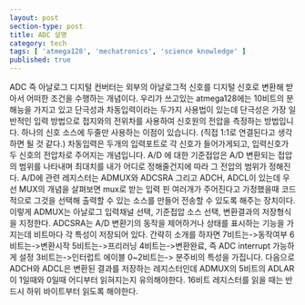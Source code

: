 ```yaml
---
layout: post
section-type: post
title: ADC 설명
category: tech
tags: [ 'atmega128', 'mechatronics', 'science knowledge' ]
published: true
---
```


ADC 즉 아날로그 디지털 컨버터는 외부의 아날로그적 신호를 디지털 신호로 변환해 받아서 어떠한 조건을 수행하는 개념이다.
우리가 쓰고있는 atmega128에는 10비트의 분해능을 가지고 있고 단극성과 차동입력이라는 두가지 사용법이 있는데 단극성은 가장 일반적인 입력 방법으로 접지와의 전위차를 사용하여 신호원의 전압을 측정하는 방법입니다. 하나의 신호 소스에 두줄만 사용하는 이점이 있습니다. (직접 1:1로 연결된다고 생각하면 될 것 같다.) 차동입력은 두개의 입력포트로 각 신호가 들어가게되고, 입력신호가 두 신호의 전압차로 주어지는 개념입니다.
A/D 에 대한 기준접압은 A/D 변환되는 접압의 범위를 나타내며 최대치를 내가 어디로 정해줄건지에 따라 그 전압의 범위가 정해진다.
A/D에 관련 레지스터는 ADMUX와 ADCSRA 그리고 ADCH, ADCL이 있는데 우선 MUX의 개념을 살펴보면 mux로 받는 입력 핀 여러개가 주어진다고 가정했을때 코드적으로 그것을 선택해 출력할 수 있는 소스를 만들어 전송할 수 있도록 해주는 장치이다.
이렇게 ADMUX는 아날로그 입력채널 선택, 기준접압 소스 선택, 변환결과의 저장형식을 지정한다.
ADCSRA는 A/D 변환기의 동작을 제어하거나 상태를 표시하는 기능을 가지는데 비트마다 각 특성이 저장되어 있다. 간략히 소개를 하자면
7비트는->동작여부
6비트는->변환시작
5비트는->프리러닝
4비트는->변환완료, 즉 ADC interrupt 가능하게 설정
3비트는->인터럽트 에이블
0~2비트는-> 분주비의 특성을 가집니다.
다음으로 ADCH와 ADCL은 변환된 결과를 저장하는 레지스터인데 ADMUX의 5비트의 ADLAR이 1일때와 0일때 어디부터 읽혀지는지 유의해야한다.
16비트 레지스터를 읽을 때는 반드시 하위 바이트부터 읽도록 해야한다.